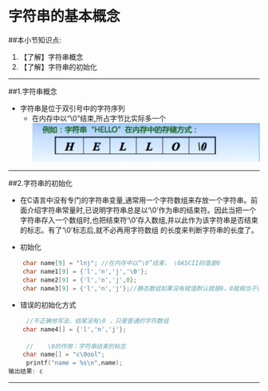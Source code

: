 # 字符串的基本概念
##本小节知识点:
1. 【了解】字符串概念
2. 【了解】字符串的初始化

---


##1.字符串概念
- 字符串是位于双引号中的字符序列
    + 在内存中以“\0”结束,所占字节比实际多一个
![](./images/zifuc.png)

---

##2.字符串的初始化
- 在C语言中没有专门的字符串变量,通常用一个字符数组来存放一个字符串。前面介绍字符串常量时,已说明字符串总是以‘\0’作为串的结束符。因此当把一个字符串存入一个数组时,也把结束符‘\0’存入数组,并以此作为该字符串是否结束的标志。有了‘\0’标志后,就不必再用字符数组 的长度来判断字符串的长度了。

- 初始化

```c
    char name[9] = "lnj"; //在内存中以“\0”结束， \0ASCII码值是0
    char name1[9] = {'l','n','j','\0'};
    char name2[9] = {'l','n','j',0};
    char name3[9] = {'l','n','j'};//静态数组如果没有赋值默认就是0，0就相当于\0

```
- 错误的初始化方式
```c
     //不正确地写法，结尾没有\0 ，只是普通的字符数组
    char name4[] = {'l','n','j'};

     //    \0的作用：字符串结束的标志
    char name[] = "c\0ool";
     printf("name = %s\n",name);
输出结果: c
```
---
